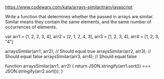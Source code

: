https://www.codewars.com/kata/arrays-similar/train/javascript

Write a function that determines whether the passed in arrays are similar. Similar means they contain the same elements, and the same number of occurrences of elements.

var arr1 = [1, 2, 2, 3, 4],
    arr2 = [2, 1, 2, 4, 3],
    arr3 = [1, 2, 3, 4],
    arr4 = [1, 2, 3, "4"]

arraysSimilar(arr1, arr2); // Should equal true
arraysSimilar(arr2, arr3); // Should equal false
arraysSimilar(arr3, arr4); // Should equal false

function arraysSimilar(arr1, arr2) {
  return JSON.stringify(arr1.sort()) === JSON.stringify(arr2.sort());
}